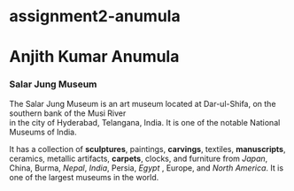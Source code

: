 # assignment2-anumula
# Anjith Kumar Anumula

### Salar Jung Museum

The Salar Jung Museum is an art museum located at Dar-ul-Shifa, on the southern bank of the Musi River
<br>in the city of Hyderabad, Telangana, India. It is one of the notable National Museums of India.

It has a collection of **sculptures**, paintings, **carvings**, textiles, **manuscripts**, ceramics, metallic artifacts, **carpets**, clocks, and furniture from *Japan*, China, Burma, *Nepal*, *India*, Persia, *Egypt* , Europe, and *North America*. It is one of the largest museums in the world.
